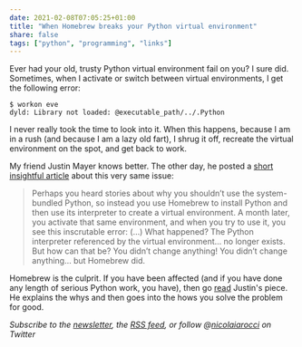 ```yaml
---
date: 2021-02-08T07:05:25+01:00
title: "When Homebrew breaks your Python virtual environment"
share: false
tags: ["python", "programming", "links"]
---
```

Ever had your old, trusty Python virtual environment fail on you? I sure did.
Sometimes, when I activate or switch between virtual environments, I get the
following error:

    $ workon eve
    dyld: Library not loaded: @executable_path/../.Python

I never really took the time to look into it. When this happens, because I am
in a rush (and because I am a lazy old fart), I shrug it off, recreate the
virtual environment on the spot, and get back to work. 

My friend Justin Mayer knows better. The other day, he posted a [short
insightful article][1] about this very same issue:

> Perhaps you heard stories about why you shouldn’t use the system-bundled
> Python, so instead you use Homebrew to install Python and then use its
> interpreter to create a virtual environment. A month later, you activate that
> same environment, and when you try to use it, you see this inscrutable error:
> (...) What happened? The Python interpreter referenced by the virtual
> environment… no longer exists. But how can that be? You didn’t change
> anything! You didn’t change anything… but Homebrew did.

Homebrew is the culprit. If you have been affected (and if you have done any
length of serious Python work, you have), then go [read][1] Justin's piece. He
explains the whys and then goes into the hows you solve the problem for good.


*Subscribe to the [newsletter][nl], the [RSS feed][rss], or follow @[nicolaiarocci][tw] on Twitter*

 [1]: https://justinmayer.com/posts/homebrew-python-is-not-for-you/
 [rss]: https://nicolaiarocci.com/index.xml
 [tw]: http://twitter.com/nicolaiarocci
 [nl]: https://nicolaiarocci.substack.com
